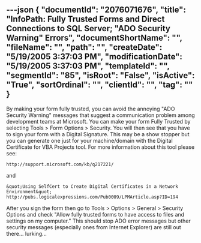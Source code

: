 ---json
{
  "documentId": "2076071676",
  "title": "InfoPath: Fully Trusted Forms and Direct Connections to SQL Server; &quot;ADO Security Warning&quot; Errors",
  "documentShortName": "",
  "fileName": "",
  "path": "",
  "createDate": "5/19/2005 3:37:03 PM",
  "modificationDate": "5/19/2005 3:37:03 PM",
  "templateId": "",
  "segmentId": "85",
  "isRoot": "False",
  "isActive": "True",
  "sortOrdinal": "",
  "clientId": "",
  "tag": ""
}
---

By making your form fully trusted, you can avoid the annoying &quot;ADO Security Warning&quot; messages that suggest a communication problem among development teams at Microsoft. You can make your form Fully Trusted by selecting Tools &gt; Form Options &gt; Security. You will then see that you have to sign your form with a Digital Signature. This may be a show stopper but you can generate one just for your machine/domain with the Digital Certificate for VBA Projects tool. For more information about this tool please see:

    http://support.microsoft.com/kb/q217221/

and

    &quot;Using SelfCert to Create Digital Certificates in a Network Environment&quot;
    http://pubs.logicalexpressions.com/Pub0009/LPMArticle.asp?ID=194

After you sign the form then go to Tools &gt; Options &gt; General &gt; Security Options and check &quot;Allow fully trusted forms to have access to files and settings on my computer.&quot; This should stop ADO error messages but other security messages (especially ones from Internet Explorer) are still out there... lurking...

